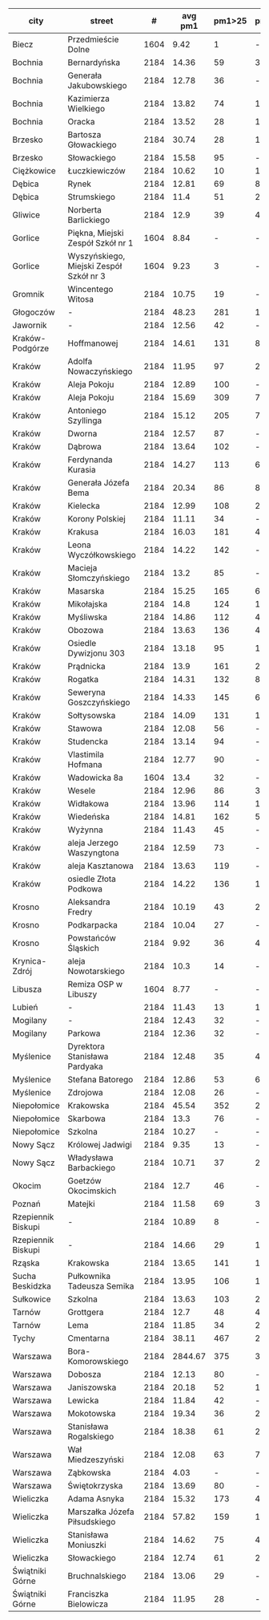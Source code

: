 city|street|#|avg pm1|pm1>25|pm1>50|pm1>100|pm1>200|pm1>300|pm1>400|data file
---|---|---|---|---|---|---|---|---|---|---
Biecz|Przedmieście Dolne|1604|9.42|1|-|-|-|-|-|2018.q2
Bochnia|Bernardyńska|2184|14.36|59|3|-|-|-|-|2018.q2
Bochnia|Generała Jakubowskiego|2184|12.78|36|-|-|-|-|-|2018.q2
Bochnia|Kazimierza Wielkiego|2184|13.82|74|1|-|-|-|-|2018.q2
Bochnia|Oracka|2184|13.52|28|1|-|-|-|-|2018.q2
Brzesko|Bartosza Głowackiego|2184|30.74|28|17|-|-|-|-|2018.q2
Brzesko|Słowackiego|2184|15.58|95|-|-|-|-|-|2018.q2
Ciężkowice|Łuczkiewiczów|2184|10.62|10|1|-|-|-|-|2018.q2
Dębica|Rynek|2184|12.81|69|8|-|-|-|-|2018.q2
Dębica|Strumskiego|2184|11.4|51|2|-|-|-|-|2018.q2
Gliwice|Norberta Barlickiego|2184|12.9|39|4|-|-|-|-|2018.q2
Gorlice|Piękna, Miejski Zespół Szkół nr 1|1604|8.84|-|-|-|-|-|-|2018.q2
Gorlice|Wyszyńskiego, Miejski Zespół Szkół nr 3|1604|9.23|3|-|-|-|-|-|2018.q2
Gromnik|Wincentego Witosa|2184|10.75|19|-|-|-|-|-|2018.q2
Głogoczów|-|2184|48.23|281|183|79|3|-|-|2018.q2
Jawornik|-|2184|12.56|42|-|-|-|-|-|2018.q2
Kraków-Podgórze|Hoffmanowej|2184|14.61|131|8|-|-|-|-|2018.q2
Kraków|Adolfa Nowaczyńskiego|2184|11.95|97|2|-|-|-|-|2018.q2
Kraków|Aleja Pokoju|2184|12.89|100|-|-|-|-|-|2018.q2
Kraków|Aleja Pokoju|2184|15.69|309|7|-|-|-|-|2018.q2
Kraków|Antoniego Szyllinga|2184|15.12|205|7|-|-|-|-|2018.q2
Kraków|Dworna|2184|12.57|87|-|-|-|-|-|2018.q2
Kraków|Dąbrowa|2184|13.64|102|-|-|-|-|-|2018.q2
Kraków|Ferdynanda Kurasia|2184|14.27|113|6|-|-|-|-|2018.q2
Kraków|Generała Józefa Bema|2184|20.34|86|8|-|-|-|-|2018.q2
Kraków|Kielecka|2184|12.99|108|2|-|-|-|-|2018.q2
Kraków|Korony Polskiej|2184|11.11|34|-|-|-|-|-|2018.q2
Kraków|Krakusa|2184|16.03|181|4|-|-|-|-|2018.q2
Kraków|Leona Wyczółkowskiego|2184|14.22|142|-|-|-|-|-|2018.q2
Kraków|Macieja Słomczyńskiego|2184|13.2|85|-|-|-|-|-|2018.q2
Kraków|Masarska|2184|15.25|165|6|-|-|-|-|2018.q2
Kraków|Mikołajska|2184|14.8|124|1|-|-|-|-|2018.q2
Kraków|Myśliwska|2184|14.86|112|4|-|-|-|-|2018.q2
Kraków|Obozowa|2184|13.63|136|4|1|-|-|-|2018.q2
Kraków|Osiedle Dywizjonu 303|2184|13.18|95|1|-|-|-|-|2018.q2
Kraków|Prądnicka|2184|13.9|161|2|-|-|-|-|2018.q2
Kraków|Rogatka|2184|14.31|132|8|1|-|-|-|2018.q2
Kraków|Seweryna Goszczyńskiego|2184|14.33|145|6|-|-|-|-|2018.q2
Kraków|Sołtysowska|2184|14.09|131|1|-|-|-|-|2018.q2
Kraków|Stawowa|2184|12.08|56|-|-|-|-|-|2018.q2
Kraków|Studencka|2184|13.14|94|-|-|-|-|-|2018.q2
Kraków|Vlastimila Hofmana|2184|12.77|90|-|-|-|-|-|2018.q2
Kraków|Wadowicka 8a|1604|13.4|32|-|-|-|-|-|2018.q2
Kraków|Wesele|2184|12.96|86|3|-|-|-|-|2018.q2
Kraków|Widłakowa|2184|13.96|114|1|-|-|-|-|2018.q2
Kraków|Wiedeńska|2184|14.81|162|5|-|-|-|-|2018.q2
Kraków|Wyżynna|2184|11.43|45|-|-|-|-|-|2018.q2
Kraków|aleja Jerzego Waszyngtona|2184|12.59|73|-|-|-|-|-|2018.q2
Kraków|aleja Kasztanowa|2184|13.63|119|-|-|-|-|-|2018.q2
Kraków|osiedle Złota Podkowa|2184|14.22|136|1|-|-|-|-|2018.q2
Krosno|Aleksandra Fredry|2184|10.19|43|2|-|-|-|-|2018.q2
Krosno|Podkarpacka|2184|10.04|27|-|-|-|-|-|2018.q2
Krosno|Powstańców Śląskich|2184|9.92|36|4|-|-|-|-|2018.q2
Krynica-Zdrój|aleja Nowotarskiego|2184|10.3|14|-|-|-|-|-|2018.q2
Libusza|Remiza OSP w Libuszy|1604|8.77|-|-|-|-|-|-|2018.q2
Lubień|-|2184|11.43|13|1|-|-|-|-|2018.q2
Mogilany|-|2184|12.43|32|-|-|-|-|-|2018.q2
Mogilany|Parkowa|2184|12.36|32|-|-|-|-|-|2018.q2
Myślenice|Dyrektora Stanisława Pardyaka|2184|12.48|35|4|-|-|-|-|2018.q2
Myślenice|Stefana Batorego|2184|12.86|53|6|-|-|-|-|2018.q2
Myślenice|Zdrojowa|2184|12.08|26|-|-|-|-|-|2018.q2
Niepołomice|Krakowska|2184|45.54|352|207|41|-|-|-|2018.q2
Niepołomice|Skarbowa|2184|13.3|76|-|-|-|-|-|2018.q2
Niepołomice|Szkolna|2184|10.27|-|-|-|-|-|-|2018.q2
Nowy Sącz|Królowej Jadwigi|2184|9.35|13|-|-|-|-|-|2018.q2
Nowy Sącz|Władysława Barbackiego|2184|10.71|37|2|-|-|-|-|2018.q2
Okocim|Goetzów Okocimskich|2184|12.7|46|-|-|-|-|-|2018.q2
Poznań|Matejki|2184|11.58|69|3|-|-|-|-|2018.q2
Rzepiennik Biskupi|-|2184|10.89|8|-|-|-|-|-|2018.q2
Rzepiennik Biskupi|-|2184|14.66|29|17|-|-|-|-|2018.q2
Rząska|Krakowska|2184|13.65|141|15|-|-|-|-|2018.q2
Sucha Beskidzka|Pułkownika Tadeusza Semika|2184|13.95|106|12|-|-|-|-|2018.q2
Sułkowice|Szkolna|2184|13.63|103|22|-|-|-|-|2018.q2
Tarnów|Grottgera|2184|12.7|48|4|-|-|-|-|2018.q2
Tarnów|Lema|2184|11.85|34|2|-|-|-|-|2018.q2
Tychy|Cmentarna|2184|38.11|467|222|73|4|-|-|2018.q2
Warszawa|Bora-Komorowskiego|2184|2844.67|375|375|375|375|375|375|2018.q2
Warszawa|Dobosza|2184|12.13|80|-|-|-|-|-|2018.q2
Warszawa|Janiszowska|2184|20.18|52|1|-|-|-|-|2018.q2
Warszawa|Lewicka|2184|11.84|42|-|-|-|-|-|2018.q2
Warszawa|Mokotowska|2184|19.34|36|2|1|1|-|-|2018.q2
Warszawa|Stanisława Rogalskiego|2184|18.38|61|2|-|-|-|-|2018.q2
Warszawa|Wał Miedzeszyński|2184|12.08|63|7|-|-|-|-|2018.q2
Warszawa|Ząbkowska|2184|4.03|-|-|-|-|-|-|2018.q2
Warszawa|Świętokrzyska|2184|13.69|80|-|-|-|-|-|2018.q2
Wieliczka|Adama Asnyka|2184|15.32|173|4|-|-|-|-|2018.q2
Wieliczka|Marszałka Józefa Piłsudskiego|2184|57.82|159|116|31|-|-|-|2018.q2
Wieliczka|Stanisława Moniuszki|2184|14.62|75|4|-|-|-|-|2018.q2
Wieliczka|Słowackiego|2184|12.74|61|2|-|-|-|-|2018.q2
Świątniki Górne|Bruchnalskiego|2184|13.06|29|-|-|-|-|-|2018.q2
Świątniki Górne|Franciszka Bielowicza|2184|11.95|28|-|-|-|-|-|2018.q2

